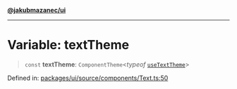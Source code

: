[**@jakubmazanec/ui**](../README.md)

---

# Variable: textTheme

> `const` **textTheme**: `ComponentTheme`\<_typeof_ [`useTextTheme`](useTextTheme.md)\>

Defined in:
[packages/ui/source/components/Text.ts:50](https://github.com/jakubmazanec/tools/blob/c36a857a499e2c0c4f38fc4405cb987b357adf10/packages/ui/source/components/Text.ts#L50)

